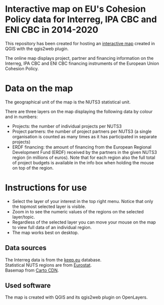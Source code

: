 # Interactive map on EU's Cohesion Policy data for Interreg, IPA CBC and ENI CBC in 2014-2020

This repository has been created for hosting an [interactive map](https://gispocoding.github.io/eu-interreg-map/map.html) created in QGIS with the qgis2web plugin.

The online map displays project, partner and financing information on the Interreg, IPA CBC and ENI CBC financing instruments of the European Union Cohesion Policy.  

# Data on the map

The geographical unit of the map is the NUTS3 statistical unit.  

There are three layers on the map displaying the following data by colour and in numbers:
- Projects: the number of individual projects per NUTS3
- Project partners: the number of project partners per NUTS3 (a single organisation is counted as many times as it has participated in separate projects)
- ERDF financing: the amount of financing from the European Regional Development Fund (ERDF) received by the partners in the given NUTS3 region (in millions of euros). Note that for each region also the full total of project budgets is available in the info box when holding the mouse on top of the region.

# Instructions for use

- Select the layer of your interest in the top right menu. Notice that only the topmost selected layer is visible. 
- Zoom in to see the numeric values of the regions on the selected layer/topic.  
- Regardless of the selected layer you can move your mouse on the map to view full data of an individual region.  
- The map works best on desktop.

## Data sources

The Interreg data is from the [keep.eu](https://keep.eu) database.  
Statistical NUTS regions are from [Eurostat](https://ec.europa.eu/eurostat/web/gisco/geodata/reference-data/administrative-units-statistical-units/nuts).  
Basemap from [Carto CDN](https://carto.com/basemaps/).

## Used software

The map is created with QGIS and its qgis2web plugin on OpenLayers.
